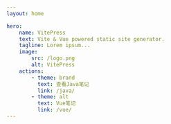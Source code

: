 ```yaml
---
layout: home

hero:
    name: VitePress
    text: Vite & Vue powered static site generator.
    tagline: Lorem ipsum...
    image:
        src: /logo.png
        alt: VitePress
    actions:
        - theme: brand
          text: 查看Java笔记
          link: /java/
        - theme: alt
          text: Vue笔记
          link: /vue/
---
```

